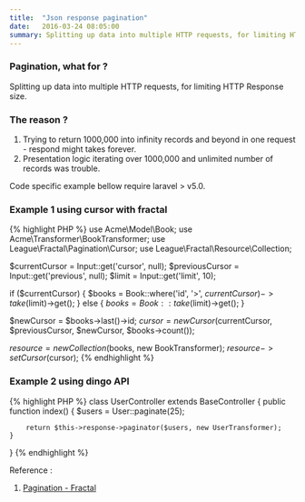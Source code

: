 ```yaml
---
title:  "Json response pagination"
date:   2016-03-24 08:05:00
summary: Splitting up data into multiple HTTP requests, for limiting HTTP Response size.
---
```


### Pagination, what for ?
Splitting up data into multiple HTTP requests, for limiting HTTP Response size.

### The reason ?

1. Trying to return 1000,000 into infinity records and beyond in one request - respond might takes forever.
2. Presentation logic iterating over 1000,000 and unlimited number of records was trouble.

Code specific example bellow require laravel > v5.0.

### Example 1 using cursor with fractal

{% highlight PHP %}
use Acme\Model\Book;
use Acme\Transformer\BookTransformer;
use League\Fractal\Pagination\Cursor;
use League\Fractal\Resource\Collection;

$currentCursor  = Input::get('cursor', null);
$previousCursor = Input::get('previous', null);
$limit          = Input::get('limit', 10);

if ($currentCursor) {
    $books = Book::where('id', '>', $currentCursor)->take($limit)->get();
} else {
    $books = Book::take($limit)->get();
}

$newCursor = $books->last()->id;
$cursor = new Cursor($currentCursor, $previousCursor, $newCursor, $books->count());

$resource = new Collection($books, new BookTransformer);
$resource->setCursor($cursor);
{% endhighlight %}

### Example 2 using dingo API

{% highlight PHP %}
class UserController extends BaseController
{
    public function index()
    {
        $users = User::paginate(25);

        return $this->response->paginator($users, new UserTransformer);
    }
}
{% endhighlight %}

Reference :

1. [Pagination - Fractal](http://fractal.thephpleague.com/pagination/)